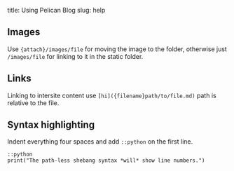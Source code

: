 title: Using Pelican Blog
slug: help

## Images

Use `{attach}/images/file` for moving the image to the folder, otherwise just `/images/file` for linking to it in the static folder.


## Links

Linking to intersite content use `[hi]({filename}path/to/file.md)` path is relative to the file.

## Syntax highlighting

Indent everything four spaces and add `::python` on the first line.


    ::python
    print("The path-less shebang syntax *will* show line numbers.")
